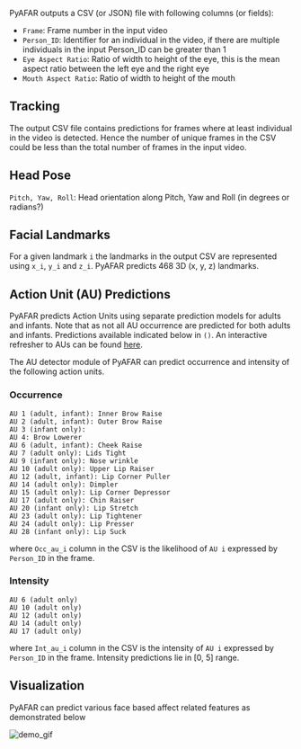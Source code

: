 PyAFAR outputs a CSV (or JSON) file with following columns (or fields):


- `Frame`: Frame number in the input video
- `Person_ID`: Identifier for an individual in the video, if there are multiple individuals in the input Person_ID can be greater than 1
- `Eye Aspect Ratio`: Ratio of width to height of the eye, this is the mean aspect ratio between the left eye and the right eye
- `Mouth Aspect Ratio`: Ratio of width to height of the mouth


## Tracking

The output CSV file contains predictions for frames where at least individual in the video is detected. Hence the number of unique frames in the CSV could be less than the total number of frames in the input video.


## Head Pose

`Pitch, Yaw, Roll`: Head orientation along Pitch, Yaw and Roll (in degrees or radians?)

## Facial Landmarks

For a given landmark `i` the landmarks in the output CSV are represented using `x_i`, `y_i` and `z_i`. PyAFAR predicts 468 3D (x, y, z) landmarks. 


## Action Unit (AU) Predictions

PyAFAR predicts Action Units using separate prediction models for adults and infants. Note that as not all AU occurrence are predicted for both adults and infants. Predictions available indicated below in `()`. An interactive refresher to AUs can be found [here](https://sites.pitt.edu/~jeffcohn/FACSmodule.html).

The AU detector module of PyAFAR can predict occurrence and intensity of the following action units. 

### Occurrence

```
AU 1 (adult, infant): Inner Brow Raise
AU 2 (adult, infant): Outer Brow Raise
AU 3 (infant only): 
AU 4: Brow Lowerer
AU 6 (adult, infant): Cheek Raise
AU 7 (adult only): Lids Tight
AU 9 (infant only): Nose wrinkle
AU 10 (adult only): Upper Lip Raiser
AU 12 (adult, infant): Lip Corner Puller
AU 14 (adult only): Dimpler
AU 15 (adult only): Lip Corner Depressor
AU 17 (adult only): Chin Raiser
AU 20 (infant only): Lip Stretch
AU 23 (adult only): Lip Tightener
AU 24 (adult only): Lip Presser
AU 28 (infant only): Lip Suck
```

where `Occ_au_i` column in the CSV is the likelihood of `AU i` expressed by `Person_ID` in the frame. 


### Intensity

```
AU 6 (adult only)
AU 10 (adult only)
AU 12 (adult only)
AU 14 (adult only)
AU 17 (adult only)
```

where `Int_au_i` column in the CSV is the intensity of `AU i` expressed by `Person_ID` in the frame. Intensity predictions lie in [0, 5] range.


## Visualization

PyAFAR can predict various face based affect related features as demonstrated below

![demo_gif](../images/pyafar_demo.gif)